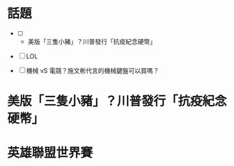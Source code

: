 # 話題
- [ ]  - 美版「三隻小豬」？川普發行「抗疫紀念硬幣」
- [ ]  LOL
- [ ] 機械 vS 電競？施文彬代言的機械鍵盤可以買嗎？


# 美版「三隻小豬」？川普發行「抗疫紀念硬幣」



# 英雄聯盟世界賽